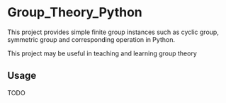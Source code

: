# Group_Theory_Python
This project provides simple finite group instances such as cyclic group, symmetric group and corresponding operation in Python. 

This project may be useful in teaching and learning group theory

## Usage
TODO